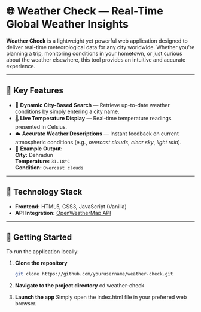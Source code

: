 # 🌐 Weather Check — Real-Time Global Weather Insights

**Weather Check** is a lightweight yet powerful web application designed to deliver real-time meteorological data for any city worldwide. Whether you're planning a trip, monitoring conditions in your hometown, or just curious about the weather elsewhere, this tool provides an intuitive and accurate experience.

---

## 🌟 Key Features

- 🔎 **Dynamic City-Based Search** — Retrieve up-to-date weather conditions by simply entering a city name.
- 🌡️ **Live Temperature Display** — Real-time temperature readings presented in Celsius.
- ☁️ **Accurate Weather Descriptions** — Instant feedback on current atmospheric conditions (e.g., *overcast clouds*, *clear sky*, *light rain*).
- 📍 **Example Output:**  
  **City:** Dehradun  
  **Temperature:** `31.18°C`  
  **Condition:** `Overcast clouds`

---

## 🧰 Technology Stack

- **Frontend:** HTML5, CSS3, JavaScript (Vanilla)
- **API Integration:** [OpenWeatherMap API](https://openweathermap.org/)

---

## 🚀 Getting Started

To run the application locally:

1. **Clone the repository**
   ```bash
   git clone https://github.com/yourusername/weather-check.git


2. **Navigate to the project directory**
cd weather-check

3. **Launch the app**
Simply open the index.html file in your preferred web browser.

